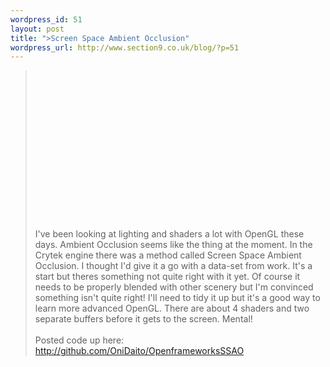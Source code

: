 ```yaml
--- 
wordpress_id: 51
layout: post
title: ">Screen Space Ambient Occlusion"
wordpress_url: http://www.section9.co.uk/blog/?p=51
---
```

><object width="420" height="236"><param name="allowfullscreen" value="true" /><param name="allowscriptaccess" value="always" /><param name="movie" value="http://vimeo.com/moogaloop.swf?clip_id=10693239&amp;server=vimeo.com&amp;show_title=1&amp;show_byline=1&amp;show_portrait=0&amp;color=00ADEF&amp;fullscreen=1" /><embed src="http://vimeo.com/moogaloop.swf?clip_id=10693239&amp;server=vimeo.com&amp;show_title=1&amp;show_byline=1&amp;show_portrait=0&amp;color=00ADEF&amp;fullscreen=1" type="application/x-shockwave-flash" allowfullscreen="true" allowscriptaccess="always" width="420" height="236"></embed></object><br /><br />I've been looking at lighting and shaders a lot with OpenGL these days. Ambient Occlusion seems like the thing at the moment. In the Crytek engine there was a method called Screen Space Ambient Occlusion. I thought I'd give it a go with a data-set from work. It's a start but theres something not quite right with it yet. Of course it needs to be properly blended with other scenery but I'm convinced something isn't quite right! I'll need to tidy it up but it's a good way to learn more advanced OpenGL. There are about 4 shaders and two separate buffers before it gets to the screen. Mental! <br /><br />Posted code up here: <a href="http://github.com/OniDaito/OpenframeworksSSAO">http://github.com/OniDaito/OpenframeworksSSAO</a>
